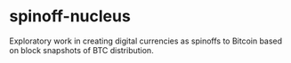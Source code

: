 spinoff-nucleus
===============

Exploratory work in creating digital currencies as spinoffs to Bitcoin based on block snapshots of BTC distribution.
